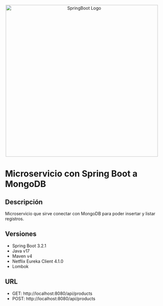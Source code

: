 <p align="center">
  <a href="https://spring.io/projects/spring-boot/" target="blank"><img src="https://user-images.githubusercontent.com/33158051/103466606-760a4000-4d14-11eb-9941-2f3d00371471.png" width="500" alt="SpringBoot Logo" /></a>
</p>

# Microservicio con Spring Boot a MongoDB

## Descripción
Microservicio que sirve conectar con MongoDB para poder insertar y listar registros.

## Versiones
- Spring Boot 3.2.1
- Java v17
- Maven v4
- Netflix Eureka Client 4.1.0
- Lombok

## URL
- GET: http://localhost:8080/api/products
- POST: http://localhost:8080/api/products